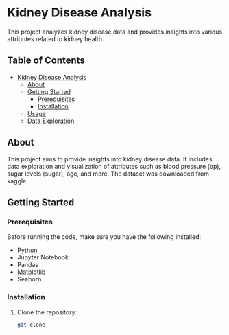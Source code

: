 # Kidney Disease Analysis

This project analyzes kidney disease data and provides insights into various attributes related to kidney health.

## Table of Contents

- [Kidney Disease Analysis](#kidney-disease-analysis)
  - [About](#about)
  - [Getting Started](#getting-started)
    - [Prerequisites](#prerequisites)
    - [Installation](#installation)
  - [Usage](#usage)
  - [Data Exploration](#data-exploration)
  

## About

This project aims to provide insights into kidney disease data. It includes data exploration and visualization of attributes such as blood pressure (bp), sugar levels (sugar), age, and more. The dataset was downloaded from kaggle.

## Getting Started

### Prerequisites

Before running the code, make sure you have the following installed:

- Python
- Jupyter Notebook
- Pandas
- Matplotlib
- Seaborn

### Installation

1. Clone the repository:

   ```bash
   git clone 
